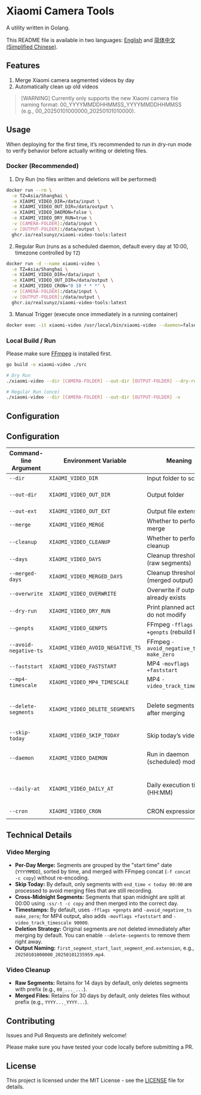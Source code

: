 # Xiaomi Camera Tools

A utility written in Golang.

This README file is available in two languages: [English](https://github.com/realSunyz/xiaomi-camera-tools/blob/main/README.md) and [简体中文 (Simplified Chinese)](https://github.com/realSunyz/xiaomi-camera-tools/blob/main/README.CN.md).

## Features

1. Merge Xiaomi camera segmented videos by day
2. Automatically clean up old videos

> [WARNING]
> Currently only supports the new Xiaomi camera file naming format:
> 00_YYYYMMDDHHMMSS_YYYYMMDDHHMMSS (e.g., 00_20250101000000_20250101010000).

## Usage

When deploying for the first time, it’s recommended to run in dry-run mode to verify behavior before actually writing or deleting files.

### Docker (Recommended)

1. Dry Run (no files written and deletions will be performed)

```bash
docker run --rm \
  -e TZ=Asia/Shanghai \
  -e XIAOMI_VIDEO_DIR=/data/input \
  -e XIAOMI_VIDEO_OUT_DIR=/data/output \
  -e XIAOMI_VIDEO_DAEMON=false \
  -e XIAOMI_VIDEO_DRY_RUN=true \
  -v [CAMERA-FOLDER]:/data/input \
  -v [OUTPUT-FOLDER]:/data/output \
  ghcr.io/realsunyz/xiaomi-video-tools:latest
```

2. Regular Run (runs as a scheduled daemon, default every day at 10:00, timezone controlled by `TZ`)

```bash
docker run -d --name xiaomi-video \
  -e TZ=Asia/Shanghai \
  -e XIAOMI_VIDEO_DIR=/data/input \
  -e XIAOMI_VIDEO_OUT_DIR=/data/output \
  -e XIAOMI_VIDEO_CRON="0 10 * * *" \
  -v [CAMERA-FOLDER]:/data/input \
  -v [OUTPUT-FOLDER]:/data/output \
  ghcr.io/realsunyz/xiaomi-video-tools:latest
```

3. Manual Trigger (execute once immediately in a running container)

```bash
docker exec -it xiaomi-video /usr/local/bin/xiaomi-video --daemon=false
```

### Local Build / Run

Please make sure [FFmpeg](https://www.ffmpeg.org) is installed first.

```bash
go build -o xiaomi-video ./src

# Dry Run
./xiaomi-video --dir [CAMERA-FOLDER] --out-dir [OUTPUT-FOLDER] --dry-run -v

# Regular Run (once)
./xiaomi-video --dir [CAMERA-FOLDER] --out-dir [OUTPUT-FOLDER] -v
```

## Configuration

## Configuration

| Command-line Argument | Environment Variable             | Meaning                                | Default                            |
| --------------------- | -------------------------------- | -------------------------------------- | ---------------------------------- |
| `--dir`               | `XIAOMI_VIDEO_DIR`               | Input folder to scan                   | `.`                                |
| `--out-dir`           | `XIAOMI_VIDEO_OUT_DIR`           | Output folder                          | Same as `--dir`                    |
| `--out-ext`           | `XIAOMI_VIDEO_OUT_EXT`           | Output file extension                  | `.mp4`                             |
| `--merge`             | `XIAOMI_VIDEO_MERGE`             | Whether to perform merge               | `true`                             |
| `--cleanup`           | `XIAOMI_VIDEO_CLEANUP`           | Whether to perform cleanup             | `true`                             |
| `--days`              | `XIAOMI_VIDEO_DAYS`              | Cleanup threshold (raw segments)       | `14`                               |
| `--merged-days`       | `XIAOMI_VIDEO_MERGED_DAYS`       | Cleanup threshold (merged output)      | `30`                               |
| `--overwrite`         | `XIAOMI_VIDEO_OVERWRITE`         | Overwrite if output already exists     | `false`                            |
| `--dry-run`           | `XIAOMI_VIDEO_DRY_RUN`           | Print planned actions, do not modify   | `false`                            |
| `--genpts`            | `XIAOMI_VIDEO_GENPTS`            | FFmpeg `-fflags +genpts` (rebuild PTS) | `true`                             |
| `--avoid-negative-ts` | `XIAOMI_VIDEO_AVOID_NEGATIVE_TS` | FFmpeg `-avoid_negative_ts make_zero`  | `true`                             |
| `--faststart`         | `XIAOMI_VIDEO_FASTSTART`         | MP4 `-movflags +faststart`             | `true`                             |
| `--mp4-timescale`     | `XIAOMI_VIDEO_MP4_TIMESCALE`     | MP4 `-video_track_timescale`           | `90000`                            |
| `--delete-segments`   | `XIAOMI_VIDEO_DELETE_SEGMENTS`   | Delete segments right after merging    | `false` (keeps 14 days by default) |
| `--skip-today`        | `XIAOMI_VIDEO_SKIP_TODAY`        | Skip today’s videos                    | `true`                             |
| `--daemon`            | `XIAOMI_VIDEO_DAEMON`            | Run in daemon (scheduled) mode         | `false` (Docker default `true`)    |
| `--daily-at`          | `XIAOMI_VIDEO_DAILY_AT`          | Daily execution time (HH:MM)           | `10:00` (used if CRON not set)     |
| `--cron`              | `XIAOMI_VIDEO_CRON`              | CRON expression                        | `0 10 * * *`                       |

## Technical Details

### Video Merging
- **Per-Day Merge:** Segments are grouped by the "start time" date (`YYYYMMDD`), sorted by time, and merged with FFmpeg concat (`-f concat -c copy`) without re-encoding.  
- **Skip Today:** By default, only segments with `end_time < today 00:00` are processed to avoid merging files that are still recording.  
- **Cross-Midnight Segments:** Segments that span midnight are split at 00:00 using `-ss/-t -c copy` and then merged into the correct day.  
- **Timestamps:** By default, uses `-fflags +genpts` and `-avoid_negative_ts make_zero`; for MP4 output, also adds `-movflags +faststart` and `-video_track_timescale 90000`.  
- **Deletion Strategy:** Original segments are not deleted immediately after merging by default. You can enable `--delete-segments` to remove them right away.  
- **Output Naming:** `first_segment_start_last_segment_end.extension`, e.g., `20250101000000_20250101235959.mp4`.

### Video Cleanup
- **Raw Segments:** Retains for 14 days by default, only deletes segments with prefix (e.g., `00_..._...`).  
- **Merged Files:** Retains for 30 days by default, only deletes files without prefix (e.g., `YYYY..._YYYY...`).  

## Contributing

Issues and Pull Requests are definitely welcome!

Please make sure you have tested your code locally before submitting a PR.

## License

This project is licensed under the MIT License - see the [LICENSE](https://github.com/realSunyz/xiaomi-camera-tools/blob/main/LICENSE) file for details.